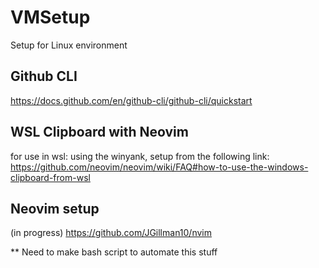 # VMSetup
Setup for Linux environment

## Github CLI
https://docs.github.com/en/github-cli/github-cli/quickstart

## WSL Clipboard with Neovim
for use in wsl: using the winyank, setup from the following link: https://github.com/neovim/neovim/wiki/FAQ#how-to-use-the-windows-clipboard-from-wsl

## Neovim setup
(in progress) https://github.com/JGillman10/nvim

** Need to make bash script to automate this stuff
